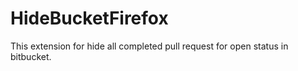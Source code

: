 # HideBucketFirefox
This extension for hide all completed pull request for open status in bitbucket.
